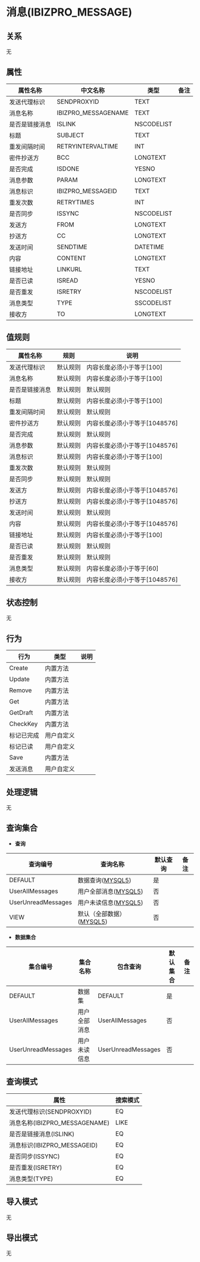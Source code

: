 # 消息(IBIZPRO_MESSAGE)

  

## 关系
无

## 属性

| 属性名称        |    中文名称    | 类型     |  备注  |
| --------   |------------| -----   |  -------- | 
|发送代理标识|SENDPROXYID|TEXT|&nbsp;|
|消息名称|IBIZPRO_MESSAGENAME|TEXT|&nbsp;|
|是否是链接消息|ISLINK|NSCODELIST|&nbsp;|
|标题|SUBJECT|TEXT|&nbsp;|
|重发间隔时间|RETRYINTERVALTIME|INT|&nbsp;|
|密件抄送方|BCC|LONGTEXT|&nbsp;|
|是否完成|ISDONE|YESNO|&nbsp;|
|消息参数|PARAM|LONGTEXT|&nbsp;|
|消息标识|IBIZPRO_MESSAGEID|TEXT|&nbsp;|
|重发次数|RETRYTIMES|INT|&nbsp;|
|是否同步|ISSYNC|NSCODELIST|&nbsp;|
|发送方|FROM|LONGTEXT|&nbsp;|
|抄送方|CC|LONGTEXT|&nbsp;|
|发送时间|SENDTIME|DATETIME|&nbsp;|
|内容|CONTENT|LONGTEXT|&nbsp;|
|链接地址|LINKURL|TEXT|&nbsp;|
|是否已读|ISREAD|YESNO|&nbsp;|
|是否重发|ISRETRY|NSCODELIST|&nbsp;|
|消息类型|TYPE|SSCODELIST|&nbsp;|
|接收方|TO|LONGTEXT|&nbsp;|

## 值规则
| 属性名称    | 规则    |  说明  |
| --------   |------------| ----- | 
|发送代理标识|默认规则|内容长度必须小于等于[100]|
|消息名称|默认规则|内容长度必须小于等于[100]|
|是否是链接消息|默认规则|默认规则|
|标题|默认规则|内容长度必须小于等于[100]|
|重发间隔时间|默认规则|默认规则|
|密件抄送方|默认规则|内容长度必须小于等于[1048576]|
|是否完成|默认规则|默认规则|
|消息参数|默认规则|内容长度必须小于等于[1048576]|
|消息标识|默认规则|内容长度必须小于等于[100]|
|重发次数|默认规则|默认规则|
|是否同步|默认规则|默认规则|
|发送方|默认规则|内容长度必须小于等于[1048576]|
|抄送方|默认规则|内容长度必须小于等于[1048576]|
|发送时间|默认规则|默认规则|
|内容|默认规则|内容长度必须小于等于[1048576]|
|链接地址|默认规则|内容长度必须小于等于[100]|
|是否已读|默认规则|默认规则|
|是否重发|默认规则|默认规则|
|消息类型|默认规则|内容长度必须小于等于[60]|
|接收方|默认规则|内容长度必须小于等于[1048576]|

## 状态控制

无


## 行为
| 行为    | 类型    |  说明  |
| --------   |------------| ----- | 
|Create|内置方法|&nbsp;|
|Update|内置方法|&nbsp;|
|Remove|内置方法|&nbsp;|
|Get|内置方法|&nbsp;|
|GetDraft|内置方法|&nbsp;|
|CheckKey|内置方法|&nbsp;|
|标记已完成|用户自定义|&nbsp;|
|标记已读|用户自定义|&nbsp;|
|Save|内置方法|&nbsp;|
|发送消息|用户自定义|&nbsp;|

## 处理逻辑
无

## 查询集合

* **查询**

| 查询编号 | 查询名称       | 默认查询 |   备注|
| --------  | --------   | --------   | ----- |
|DEFAULT|数据查询([MYSQL5](../../appendix/query_MYSQL5.md#IBIZProMessage_Default))|是|&nbsp;|
|UserAllMessages|用户全部消息([MYSQL5](../../appendix/query_MYSQL5.md#IBIZProMessage_UserAllMessages))|否|&nbsp;|
|UserUnreadMessages|用户未读信息([MYSQL5](../../appendix/query_MYSQL5.md#IBIZProMessage_UserUnreadMessages))|否|&nbsp;|
|VIEW|默认（全部数据）([MYSQL5](../../appendix/query_MYSQL5.md#IBIZProMessage_View))|否|&nbsp;|

* **数据集合**

| 集合编号 | 集合名称   |  包含查询  | 默认集合 |   备注|
| --------  | --------   | -------- | --------   | ----- |
|DEFAULT|数据集|DEFAULT|是|&nbsp;|
|UserAllMessages|用户全部消息|UserAllMessages|否|&nbsp;|
|UserUnreadMessages|用户未读信息|UserUnreadMessages|否|&nbsp;|

## 查询模式
| 属性      |    搜索模式     |
| --------   |------------|
|发送代理标识(SENDPROXYID)|EQ|
|消息名称(IBIZPRO_MESSAGENAME)|LIKE|
|是否是链接消息(ISLINK)|EQ|
|消息标识(IBIZPRO_MESSAGEID)|EQ|
|是否同步(ISSYNC)|EQ|
|是否重发(ISRETRY)|EQ|
|消息类型(TYPE)|EQ|

## 导入模式
无


## 导出模式
无
